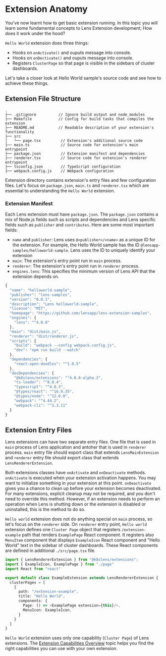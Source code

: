 # Extension Anatomy

You've now learnt how to get basic extension running. In this topic you will learn some fundamental concepts to Lens Extension development; How does it work under the hood?

`Hello World` extension does three things:

- Hooks on `onActivate()` and ouputs message into console.
- Hooks on `onDectivate()` and ouputs message into console.
- Registers `ClusterPage` so that page is visible in the sidebars of cluster dashboards.

Let's take a closer look at Hello World sample's source code and see how to achieve these things.

## Extension File Structure

```
.
├── .gitignore          // Ignore build output and node_modules
├── Makefile            // Config for build tasks that compiles the extension
├── README.md           // Readable description of your extension's functionality
├── src
│   └── page.tsx         // Extension's additional source code
├── main.ts              // Source code for extension's main entrypoint
├── package.json         // Extension manifest and dependencies
├── renderer.tsx         // Source code for extension's renderer entrypoint
├── tsconfig.json        // TypeScript configuration
├── webpack.config.js    // Webpack configuration
```

Extension directory contains extension's entry files and few configuration files. Let's focus on `package.json`, `main.ts` and `renderer.tsx` which are essential to understanding the `Hello World` extension.

### Extension Manifest

Each Lens extension must have `package.json`. The `package.json` contains a mix of Node.js fields such as scripts and dependencies and Lens specific fields such as `publisher` and `contributes`. Here are some most important fields:

- `name` and `publisher`: Lens uses `@<publisher>/<name>` as a unique ID for the extension. For example, the Hello World sample has the ID `@lensapp-samples/helloworld-sample`. Lens uses the ID to uniquely identify your extension
- `main`: The extension's entry point run in `main` process.
- `renderer`: The extension's entry point run in `renderer` process.
- `engines.lens`: This specifies the minimum version of Lens API that the extension depends on.

``` javascript
{
  "name": "helloworld-sample",
  "publisher": "lens-samples",
  "version": "0.0.1",
  "description": "Lens helloworld-sample",
  "license": "MIT",
  "homepage": "https://github.com/lensapp/lens-extension-samples",
  "engines": {
    "lens": "^4.0.0"
  },
  "main": "dist/main.js",
  "renderer": "dist/renderer.js",
  "scripts": {
    "build": "webpack --config webpack.config.js",
    "dev": "npm run build --watch"
  },
  "dependencies": {
    "react-open-doodles": "^1.0.5"
  },
  "devDependencies": {
    "@k8slens/extensions": "^4.0.0-alpha.2",
    "ts-loader": "^8.0.4",
    "typescript": "^4.0.3",
    "@types/react": "^16.9.35",
    "@types/node": "^12.0.0",
    "webpack": "^4.44.2",
    "webpack-cli": "^3.3.11"
  }
}
```

## Extension Entry Files
Lens extensions can have two separate entry files. One file that is used in `main` process of Lens application and antoher that is used in `renderer` process. `main` entry file should export class that extends `LensMainExtension` and `renderer` entry file should export class that extends `LensRendererExtension`.

Both extensions classes have `onActivate` and `onDeactivate` methods. `onActivate` is executed when your extension activation happens. You may want to initialize something in your extension at this point. `onDeactivate` gives you a chance to clean up before your extension becomes deactivated. For many extensions, explicit cleanup may not be required, and you don't need to override this method. However, if an extension needs to perform an operation when Lens is shutting down or the extension is disabled or uninstalled, this is the method to do so.

`Hello world` extension does not do anything special on `main` process, so let's focus on the `renderer` side. On `renderer` entry point, `Hello world` extension defines one `Cluster Page` object that registers `/extension-example` path that renders `ExamplePage` React component. It registers also `MenuItem` component that displays `ExampleIcon` React component and "Hello World" text in the sidebar of cluster dashboards. These React components are defined in additional `./src/page.tsx` file.

``` typescript
import { LensRendererExtension } from "@k8slens/extensions";
import { ExampleIcon, ExamplePage } from "./page"
import React from "react"

export default class ExampleExtension extends LensRendererExtension {
  clusterPages = [
    {
      path: "/extension-example",
      title: "Hello World",
      components: {
        Page: () => <ExamplePage extension={this}/>,
        MenuIcon: ExampleIcon,
      }
    }
  ]
}
```

`Hello World` extension uses only one capability (`Cluster Page`) of Lens extensions. The [Extension Capabilities Overview](/extensions/capabilities/) topic helps you find the right capabilities you can use with your own extension.